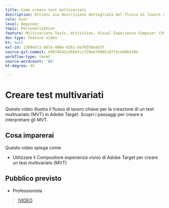 ```yaml
---
title: Come creare test multivariati
description: Ottieni una descrizione dettagliata del flusso di lavoro chiave per la creazione di un test multivariato (MVT) in Adobe Target. Scopri i passaggi per creare e interpretare gli MVT.
role: User
level: Beginner
topic: Personalization
feature: Multivariate Tests, Activities, Visual Experience Composer (VEC)
doc-type: feature video
kt: null
exl-id: 1389e511-9d7a-400e-9261-8a7655beab37
source-git-commit: e9974542cd5bbfcc729eb74905147f3ceb06430d
workflow-type: tm+mt
source-wordcount: '85'
ht-degree: 4%

---
```


# Creare test multivariati

Questo video illustra il flusso di lavoro chiave per la creazione di un test multivariato (MVT) in Adobe Target. Scopri i passaggi per creare e interpretare gli MVT.

## Cosa imparerai

Questo video spiega come:

* Utilizzare il Compositore esperienza visivo di Adobe Target per creare un test multivariato (MVT)

## Pubblico previsto

* Professionista

>[!VIDEO](https://video.tv.adobe.com/v/36329/?quality=12&captions=ita)
